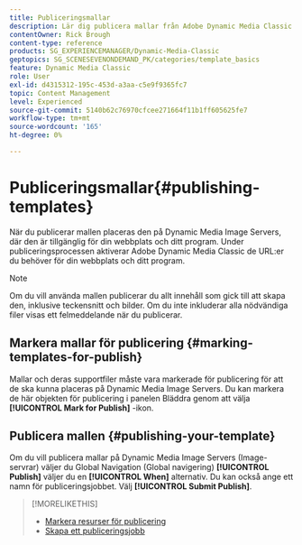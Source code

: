 ```yaml
---
title: Publiceringsmallar
description: Lär dig publicera mallar från Adobe Dynamic Media Classic.
contentOwner: Rick Brough
content-type: reference
products: SG_EXPERIENCEMANAGER/Dynamic-Media-Classic
geptopics: SG_SCENESEVENONDEMAND_PK/categories/template_basics
feature: Dynamic Media Classic
role: User
exl-id: d4315312-195c-453d-a3aa-c5e9f9365fc7
topic: Content Management
level: Experienced
source-git-commit: 5140b62c76970cfcee271664f11b1ff605625fe7
workflow-type: tm+mt
source-wordcount: '165'
ht-degree: 0%

---
```


# Publiceringsmallar{#publishing-templates}

När du publicerar mallen placeras den på Dynamic Media Image Servers, där den är tillgänglig för din webbplats och ditt program. Under publiceringsprocessen aktiverar Adobe Dynamic Media Classic de URL:er du behöver för din webbplats och ditt program.

>[!NOTE]
>
>Om du vill använda mallen publicerar du allt innehåll som gick till att skapa den, inklusive teckensnitt och bilder. Om du inte inkluderar alla nödvändiga filer visas ett felmeddelande när du publicerar.

## Markera mallar för publicering {#marking-templates-for-publish}

Mallar och deras supportfiler måste vara markerade för publicering för att de ska kunna placeras på Dynamic Media Image Servers. Du kan markera de här objekten för publicering i panelen Bläddra genom att välja **[!UICONTROL Mark for Publish]** -ikon.

## Publicera mallen {#publishing-your-template}

Om du vill publicera mallar på Dynamic Media Image Servers (Image-servrar) väljer du Global Navigation (Global navigering) **[!UICONTROL Publish]** väljer du en **[!UICONTROL When]** alternativ. Du kan också ange ett namn för publiceringsjobbet. Välj **[!UICONTROL Submit Publish]**.

>[!MORELIKETHIS]
>
>* [Markera resurser för publicering](publishing-files.md#publish_after_uploading)
>* [Skapa ett publiceringsjobb](publishing-files.md#creating_a_publish_job)
